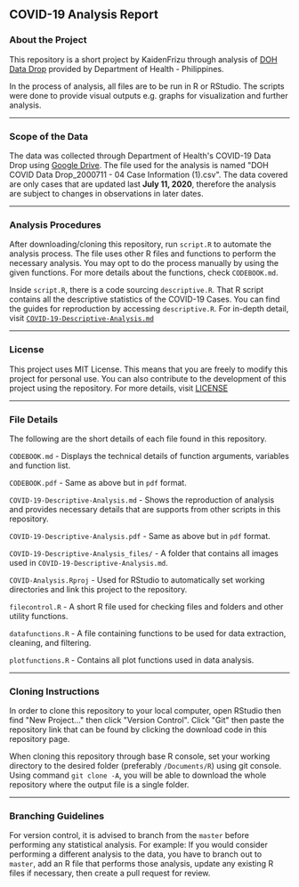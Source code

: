 ## COVID-19 Analysis Report

### About the Project

This repository is a short project by KaidenFrizu through analysis of [DOH Data Drop](https://drive.google.com/drive/folders/1UelgRGmUGNMKH1Q3nzqTj57V41bjmnxg?usp=sharing) provided by Department of Health - Philippines.

In the process of analysis, all files are to be run in R or RStudio. The scripts were done to provide visual outputs e.g. graphs for visualization and further analysis.

---

### Scope of the Data

The data was collected through Department of Health's COVID-19 Data Drop using [Google Drive](https://drive.google.com/drive/folders/1UelgRGmUGNMKH1Q3nzqTj57V41bjmnxg?usp=sharing). The file used for the analysis is named "DOH COVID Data Drop_2000711 - 04 Case Information (1).csv". The data covered are only cases that are updated last **July 11, 2020**, therefore the analysis are subject to changes in observations in later dates.

---

### Analysis Procedures

After downloading/cloning this repository, run `script.R` to automate the analysis process. The file uses other R files and functions to perform the necessary analysis. You may opt to do the process manually by using the given functions. For more details about the functions, check `CODEBOOK.md`.

Inside `script.R`, there is a code sourcing `descriptive.R`. That R script contains all the descriptive statistics of the COVID-19 Cases. You can find the guides for reproduction by accessing `descriptive.R`. For in-depth detail, visit [`COVID-19-Descriptive-Analysis.md`](https://github.com/KaidenFrizu/COVID-Analysis/blob/master/COVID-19-Descriptive-Analysis.md)

---

### License

This project uses MIT License. This means that you are freely to modify this project for personal use. You can also contribute to the development of this project using the repository. For more details, visit [LICENSE](https://github.com/KaidenFrizu/COVID-Analysis/blob/master/LICENSE)

---

### File Details

The following are the short details of each file found in this repository.

`CODEBOOK.md` - Displays the technical details of function arguments, variables and function list.

`CODEBOOK.pdf` - Same as above but in `pdf` format.

`COVID-19-Descriptive-Analysis.md` - Shows the reproduction of analysis and provides necessary details that are supports from other scripts in this repository.

`COVID-19-Descriptive-Analysis.pdf` - Same as above but in `pdf` format.

`COVID-19-Descriptive-Analysis_files/` - A folder that contains all images used in `COVID-19-Descriptive-Analysis.md`.

`COVID-Analysis.Rproj` - Used for RStudio to automatically set working directories and link this project to the repository.

`filecontrol.R` - A short R file used for checking files and folders and other utility functions.

`datafunctions.R` - A file containing functions to be used for data extraction, cleaning, and filtering.

`plotfunctions.R` - Contains all plot functions used in data analysis.

---

### Cloning Instructions

In order to clone this repository to your local computer, open RStudio then find "New Project..." then click "Version Control". Click "Git" then paste the repository link that can be found by clicking the download code in this repository page.

When cloning this repository through base R console, set your working directory to the desired folder (preferably `/Documents/R`) using git console. Using command `git clone -A`, you will be able to download the whole repository where the output file is a single folder.

---

### Branching Guidelines

For version control, it is advised to branch from the `master` before performing any statistical analysis. For example: If you would consider performing a different analysis to the data, you have to branch out to `master`, add an R file that performs those analysis, update any existing R files if necessary, then create a pull request for review.
